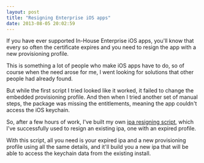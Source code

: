 ```yaml
---
layout: post
title: "Resigning Enterprise iOS apps"
date: 2013-08-05 20:02:59
---
```

If you have ever supported In-House Enterprise iOS apps, you'll know that every so often the certificate expires and you need to resign the app with a new provisioning profile.

This is something a lot of people who make iOS apps have to do, so of course when the need arose for me, I went looking for solutions that other people had already found.

But while the first script I tried looked like it worked, it failed to change the embedded provisioning profile. And then when I tried another set of manual steps, the package was missing the entitlements, meaning the app couldn't access the iOS keychain.

So, after a few hours of work, I've built my own [ipa resigning script](/files/resign-ipa), which I've successfully used to resign an existing ipa, one with an expired profile.

With this script, all you need is your expired ipa and a new provisioning profile using all the same details, and it'll build you a new ipa that will be able to access the keychain data from the existing install.
